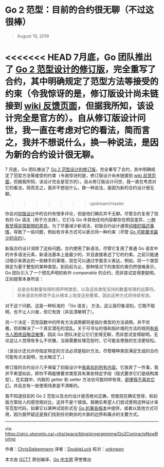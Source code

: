 # Go 2 范型：目前的合约很无聊（不过这很棒）

> August 19, 2019

<<<<<<< HEAD
7月底，Go 团队推出了 [Go 2 范型设计的修订版](https://go.googlesource.com/proposal/+/master/design/go2draft-contracts.md)，完全重写了合约，其中明确规定了范型方法等接受的约束（令我惊讶的是，修订版设计尚未链接到 [wiki 反馈页面](https://github.com/golang/go/wiki/Go2GenericsFeedback)，但据我所知，该设计完全是官方的）。自从修订版设计问世，我一直在考虑对它的看法，简而言之，我并不想说什么，换一种说法，是因为新的合约设计很无聊。
=======
7 月底，Go 团队推出了 [Go 2 范型设计的修订版](https://go.googlesource.com/proposal/+/master/design/go2draft-contracts.md)，完全重写了合约，其中明确规定了范型方法等接受的约束（令我惊讶的是，修订版设计尚未链接到 [wiki 反馈页面](https://github.com/golang/go/wiki/Go2GenericsFeedback)，但据我所知，该设计完全是官方的）。自从修订版设计问世，我一直在考虑对它的看法，简而言之，我并不想说什么，换一种说法，是因为新的合约设计很无聊。
>>>>>>> upstream/master

你会对[初版设计](https://go.googlesource.com/proposal/+/master/design/go2draft.md)中的合约有很多评论，但是他们确实并不无聊。尽管合约复用了现有的 Go 语法（用于方法体），它们与 Go 中其他任何内容都存在明显差异，[一种我觉得非常聪明的差异](https://utcc.utoronto.ca/~cks/space/blog/programming/Go2ContractsTooClever)。为了尽量减少新语法，初版合约设计通常[间接的描述事情](https://utcc.utoronto.ca/~cks/space/blog/programming/Go2ContractsMoreReadable)，导致了一些问题，例如有许多方式可以表示同一种约束（尽管 [Go 可能要求最少的合约](https://utcc.utoronto.ca/~cks/space/blog/programming/Go2RequireMinimalContracts)）。

新版合约设计消除了这些问题。合约使用了新语法，尽管它复用了普通 Go 语言中的许多语法元素，新语法基本上是最少的，并且直接表述了它的约束。之前只能通过暗示来表达的一些棘手的事情，现在可以通过字面含义表达，例如，将一个类型限定为基于整型的某种类型。到目前为止，那种情况下的类型约束仍然很难表示，Go 团队引入了一个预先声明的称作 *comparable* 的合约，而非尝试变得更聪明。正如提案本身所说：

> 总是会有数量有限的预声明类型，以及这些类型支持的数量有限的运算符。将来语言的修改不会从根本上改变这些要素，因此这种方式将持续有效。

对于这个问题，这是一种标准的 「Go 语言」 方法，这让我印象深刻。它既不聪明，也不让人兴奋，但它有效（并且清晰明了）。

另一个决定 - 范型函数中的所有方法调用都将是指针类型的方法调用，并不优雅，但却解决了一个真实潜在的混乱。关于可寻址的值和指针值的方法的规则[有些令人困惑且晦涩难懂](https://utcc.utoronto.ca/~cks/space/blog/programming/GoAddressableValues)，因此 Go 团队决定让它们变得无聊，而非尝试变得聪明。无论这让人觉得有多么不优雅，当我需要处理范型时，它可能会使我的生活更轻松。

（该设计还允许你指定特定的方法必须是指针方法，尽管哪种类型满足生成的合约可能有点太聪明，也太晦涩了。）

修订版的合约设计几乎保留了初版设计中[我喜欢的所有内容](https://utcc.utoronto.ca/~cks/space/blog/programming/Go2ContractsLike)。它放弃了一件事，我并不希望如此，即你不再能够要求类型具有某些特定字段（隐式要求它们是结构类型）。在实践中，内联的 getter 和 setter 方法也可能同样有效，[即便我不喜欢它们](https://utcc.utoronto.ca/~cks/space/blog/programming/GettersSettersDislike)，并且总有一些使用场景是不清晰的。

我不知道目前的 Go 2 范型以及合约设计是否绝对正确，但我现在确实觉得，和初版方案给人的感觉相对比，这并不是个错误。我确实希望人们尝试使用这种设计来写范型代码，如果它以某种试验形式在 [Go 的某些版本](https://utcc.utoronto.ca/~cks/space/blog/programming/GoAppearanceOfChanges)中提供，或者以其他方式可用，因为我怀疑这是我们找到任何剩余的大致的边界和痛点的主要方式。

---

via: https://utcc.utoronto.ca/~cks/space/blog/programming/Go2ContractsNowBoring

作者：[ChrisSiebenmann](https://utcc.utoronto.ca/~cks/space/People/ChrisSiebenmann)
译者：[DoubleLuck](https://github.com/DoubleLuck)
校对：[unknwon](https://github.com/unknwon)

本文由 [GCTT](https://github.com/studygolang/GCTT) 原创编译，[Go 中文网](https://studygolang.com/) 荣誉推出
